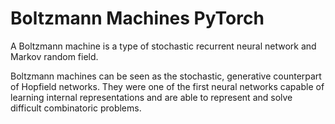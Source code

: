 # Boltzmann Machines PyTorch
A Boltzmann machine is a type of stochastic recurrent neural network and Markov random field.

Boltzmann machines can be seen as the stochastic, generative counterpart of Hopfield networks. They were one of the first neural networks capable of learning internal representations and are able to represent and solve difficult combinatoric problems. 
